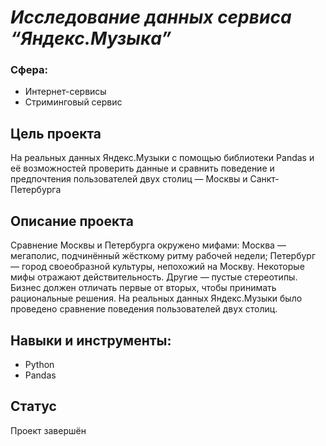 # _Исследование данных сервиса “Яндекс.Музыка”_
### Сфера: 
- Интернет-сервисы
- Стриминговый сервис
## Цель проекта
На реальных данных Яндекс.Музыки c помощью библиотеки Pandas и её возможностей проверить данные и сравнить поведение и предпочтения пользователей двух столиц — Москвы и Санкт-Петербурга

## Описание проекта
Сравнение Москвы и Петербурга окружено мифами:
Москва — мегаполис, подчинённый жёсткому ритму рабочей недели;
Петербург — город своеобразной культуры, непохожий на Москву.
Некоторые мифы отражают действительность. Другие — пустые стереотипы. Бизнес должен отличать первые от вторых, чтобы принимать рациональные решения. На реальных данных Яндекс.Музыки было проведено сравнение поведения пользователей двух столиц.
## Навыки и инструменты:
- Python
- Pandas

## Статус
Проект завершён
